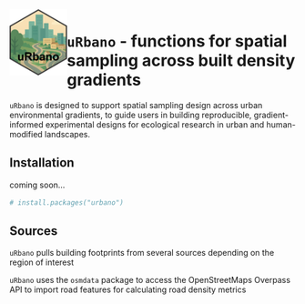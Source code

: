<img src = "figures/Logo for Package 2font.png" align = "left" width = "20%"/>

# `uRbano` - functions for spatial sampling across built density gradients
`uRbano` is designed to support spatial sampling design across urban environmental gradients, to guide users in building reproducible, gradient-informed experimental designs for ecological research in urban and human-modified landscapes.


## Installation

coming soon...

``` r
# install.packages("urbano")

```

## Sources

`uRbano` pulls building footprints from several sources depending on the region of interest

`uRbano` uses the `osmdata` package to access the OpenStreetMaps Overpass API to import road features for calculating road density metrics
